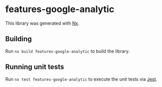 # features-google-analytic

This library was generated with [Nx](https://nx.dev).

## Building

Run `nx build features-google-analytic` to build the library.

## Running unit tests

Run `nx test features-google-analytic` to execute the unit tests via [Jest](https://jestjs.io).
